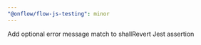 ```yaml
---
"@onflow/flow-js-testing": minor
---
```


Add optional error message match to shallRevert Jest assertion
